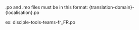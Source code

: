 .po and .mo files must be in this format:
{translation-domain}-{localisation}.po

ex:
disciple-tools-teams-fr_FR.po
